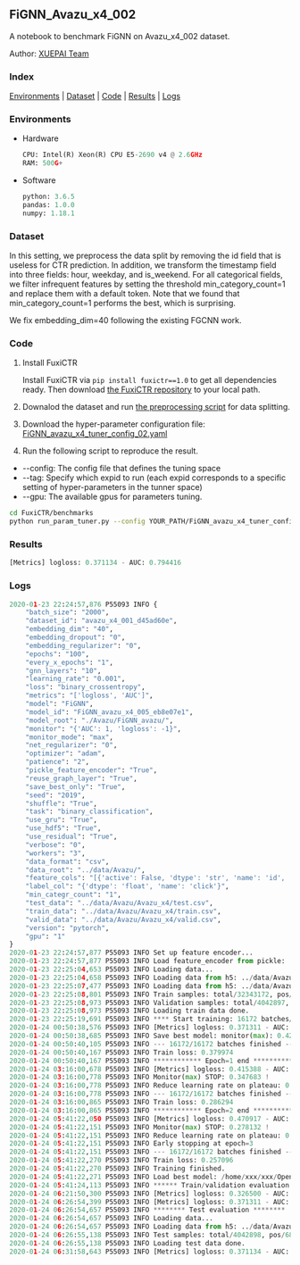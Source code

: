 ## FiGNN_Avazu_x4_002

A notebook to benchmark FiGNN on Avazu_x4_002 dataset.

Author: [XUEPAI Team](https://github.com/xue-pai)


### Index
[Environments](#Environments) | [Dataset](#Dataset) | [Code](#Code) | [Results](#Results) | [Logs](#Logs)

### Environments
+ Hardware

  ```python
  CPU: Intel(R) Xeon(R) CPU E5-2690 v4 @ 2.6GHz
  RAM: 500G+
  ```
+ Software

  ```python
  python: 3.6.5
  pandas: 1.0.0
  numpy: 1.18.1
  ```

### Dataset
In this setting, we preprocess the data split by removing the id field that is useless for CTR prediction. In addition, we transform the timestamp field into three fields: hour, weekday, and is_weekend. For all categorical fields, we filter infrequent features by setting the threshold min_category_count=1 and replace them with a default <OOV> token. Note that we found that min_category_count=1 performs the best, which is surprising.

We fix embedding_dim=40 following the existing FGCNN work.
### Code
1. Install FuxiCTR
  
    Install FuxiCTR via `pip install fuxictr==1.0` to get all dependencies ready. Then download [the FuxiCTR repository](https://github.com/huawei-noah/benchmark/archive/53e314461c19dbc7f462b42bf0f0bfae020dc398.zip) to your local path.

2. Downalod the dataset and run [the preprocessing script](https://github.com/xue-pai/Open-CTR-Benchmark/blob/master/datasets/Avazu/Avazu_x4/split_avazu_x4.py) for data splitting. 

3. Download the hyper-parameter configuration file: [FiGNN_avazu_x4_tuner_config_02.yaml](./FiGNN_avazu_x4_tuner_config_02.yaml)

4. Run the following script to reproduce the result. 
  + --config: The config file that defines the tuning space
  + --tag: Specify which expid to run (each expid corresponds to a specific setting of hyper-parameters in the tunner space)
  + --gpu: The available gpus for parameters tuning.

  ```bash
  cd FuxiCTR/benchmarks
  python run_param_tuner.py --config YOUR_PATH/FiGNN_avazu_x4_tuner_config_02.yaml --tag 005 --gpu 0
  ```


### Results
```python
[Metrics] logloss: 0.371134 - AUC: 0.794416
```


### Logs
```python
2020-01-23 22:24:57,876 P55093 INFO {
    "batch_size": "2000",
    "dataset_id": "avazu_x4_001_d45ad60e",
    "embedding_dim": "40",
    "embedding_dropout": "0",
    "embedding_regularizer": "0",
    "epochs": "100",
    "every_x_epochs": "1",
    "gnn_layers": "10",
    "learning_rate": "0.001",
    "loss": "binary_crossentropy",
    "metrics": "['logloss', 'AUC']",
    "model": "FiGNN",
    "model_id": "FiGNN_avazu_x4_005_eb8e07e1",
    "model_root": "./Avazu/FiGNN_avazu/",
    "monitor": "{'AUC': 1, 'logloss': -1}",
    "monitor_mode": "max",
    "net_regularizer": "0",
    "optimizer": "adam",
    "patience": "2",
    "pickle_feature_encoder": "True",
    "reuse_graph_layer": "True",
    "save_best_only": "True",
    "seed": "2019",
    "shuffle": "True",
    "task": "binary_classification",
    "use_gru": "True",
    "use_hdf5": "True",
    "use_residual": "True",
    "verbose": "0",
    "workers": "3",
    "data_format": "csv",
    "data_root": "../data/Avazu/",
    "feature_cols": "[{'active': False, 'dtype': 'str', 'name': 'id', 'type': 'categorical'}, {'active': True, 'dtype': 'str', 'name': 'hour', 'preprocess': 'convert_hour', 'type': 'categorical'}, {'active': True, 'dtype': 'str', 'name': ['C1', 'banner_pos', 'site_id', 'site_domain', 'site_category', 'app_id', 'app_domain', 'app_category', 'device_id', 'device_ip', 'device_model', 'device_type', 'device_conn_type', 'C14', 'C15', 'C16', 'C17', 'C18', 'C19', 'C20', 'C21'], 'type': 'categorical'}, {'active': True, 'dtype': 'str', 'name': 'weekday', 'preprocess': 'convert_weekday', 'type': 'categorical'}, {'active': True, 'dtype': 'str', 'name': 'weekend', 'preprocess': 'convert_weekend', 'type': 'categorical'}]",
    "label_col": "{'dtype': 'float', 'name': 'click'}",
    "min_categr_count": "1",
    "test_data": "../data/Avazu/Avazu_x4/test.csv",
    "train_data": "../data/Avazu/Avazu_x4/train.csv",
    "valid_data": "../data/Avazu/Avazu_x4/valid.csv",
    "version": "pytorch",
    "gpu": "1"
}
2020-01-23 22:24:57,877 P55093 INFO Set up feature encoder...
2020-01-23 22:24:57,877 P55093 INFO Load feature_encoder from pickle: ../data/Avazu/avazu_x4_001_d45ad60e/feature_encoder.pkl
2020-01-23 22:25:04,653 P55093 INFO Loading data...
2020-01-23 22:25:04,658 P55093 INFO Loading data from h5: ../data/Avazu/avazu_x4_001_d45ad60e/train.h5
2020-01-23 22:25:07,477 P55093 INFO Loading data from h5: ../data/Avazu/avazu_x4_001_d45ad60e/valid.h5
2020-01-23 22:25:08,801 P55093 INFO Train samples: total/32343172, pos/5492052, neg/26851120, ratio/16.98%
2020-01-23 22:25:08,973 P55093 INFO Validation samples: total/4042897, pos/686507, neg/3356390, ratio/16.98%
2020-01-23 22:25:08,973 P55093 INFO Loading train data done.
2020-01-23 22:25:19,691 P55093 INFO **** Start training: 16172 batches/epoch ****
2020-01-24 00:50:38,576 P55093 INFO [Metrics] logloss: 0.371311 - AUC: 0.794095
2020-01-24 00:50:38,685 P55093 INFO Save best model: monitor(max): 0.422783
2020-01-24 00:50:40,105 P55093 INFO --- 16172/16172 batches finished ---
2020-01-24 00:50:40,167 P55093 INFO Train loss: 0.379974
2020-01-24 00:50:40,167 P55093 INFO ************ Epoch=1 end ************
2020-01-24 03:16:00,678 P55093 INFO [Metrics] logloss: 0.415388 - AUC: 0.763071
2020-01-24 03:16:00,778 P55093 INFO Monitor(max) STOP: 0.347683 !
2020-01-24 03:16:00,778 P55093 INFO Reduce learning rate on plateau: 0.000100
2020-01-24 03:16:00,778 P55093 INFO --- 16172/16172 batches finished ---
2020-01-24 03:16:00,865 P55093 INFO Train loss: 0.286294
2020-01-24 03:16:00,865 P55093 INFO ************ Epoch=2 end ************
2020-01-24 05:41:22,050 P55093 INFO [Metrics] logloss: 0.470917 - AUC: 0.749049
2020-01-24 05:41:22,151 P55093 INFO Monitor(max) STOP: 0.278132 !
2020-01-24 05:41:22,151 P55093 INFO Reduce learning rate on plateau: 0.000010
2020-01-24 05:41:22,151 P55093 INFO Early stopping at epoch=3
2020-01-24 05:41:22,151 P55093 INFO --- 16172/16172 batches finished ---
2020-01-24 05:41:22,270 P55093 INFO Train loss: 0.257096
2020-01-24 05:41:22,270 P55093 INFO Training finished.
2020-01-24 05:41:22,271 P55093 INFO Load best model: /home/xxx/xxx/OpenCTR1030/benchmarks/Avazu/FiGNN_avazu/avazu_x4_001_d45ad60e/FiGNN_avazu_x4_005_eb8e07e1_avazu_x4_001_d45ad60e_model.ckpt
2020-01-24 05:41:24,113 P55093 INFO ****** Train/validation evaluation ******
2020-01-24 06:21:50,300 P55093 INFO [Metrics] logloss: 0.326500 - AUC: 0.859686
2020-01-24 06:26:54,399 P55093 INFO [Metrics] logloss: 0.371311 - AUC: 0.794095
2020-01-24 06:26:54,657 P55093 INFO ******** Test evaluation ********
2020-01-24 06:26:54,657 P55093 INFO Loading data...
2020-01-24 06:26:54,657 P55093 INFO Loading data from h5: ../data/Avazu/avazu_x4_001_d45ad60e/test.h5
2020-01-24 06:26:55,138 P55093 INFO Test samples: total/4042898, pos/686507, neg/3356391, ratio/16.98%
2020-01-24 06:26:55,138 P55093 INFO Loading test data done.
2020-01-24 06:31:58,643 P55093 INFO [Metrics] logloss: 0.371134 - AUC: 0.794416


```
